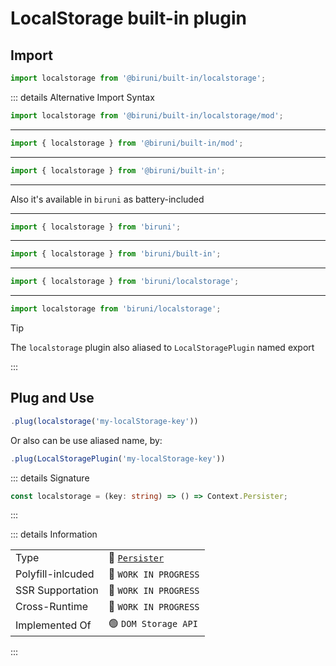 # LocalStorage built-in plugin

## Import

```typescript
import localstorage from '@biruni/built-in/localstorage';
```

::: details Alternative Import Syntax

```typescript
import localstorage from '@biruni/built-in/localstorage/mod';
```

---

```typescript
import { localstorage } from '@biruni/built-in/mod';
```

---

```typescript
import { localstorage } from '@biruni/built-in';
```

---

Also it's available in `biruni` as battery-included

---

```typescript
import { localstorage } from 'biruni';
```

---

```typescript
import { localstorage } from 'biruni/built-in';
```

---

```typescript
import { localstorage } from 'biruni/localstorage';
```

---

```typescript
import localstorage from 'biruni/localstorage';
```

> [!tip]
> The `localstorage` plugin also aliased to `LocalStoragePlugin` named export

:::

## Plug and Use

```typescript
.plug(localstorage('my-localStorage-key'))
```

Or also can be use aliased name, by:

```typescript
.plug(LocalStoragePlugin('my-localStorage-key'))
```

::: details Signature

```typescript
const localstorage = (key: string) => () => Context.Persister;
```

:::

::: details Information

|                   |                                   |
| ----------------- | --------------------------------- |
| Type              | :jigsaw: [`Persister`](#)         |
| Polyfill-inlcuded | :construction: `WORK IN PROGRESS` |
| SSR Supportation  | :construction: `WORK IN PROGRESS` |
| Cross-Runtime     | :construction: `WORK IN PROGRESS` |
| Implemented Of    | :green_circle: `DOM Storage API`  |

:::
